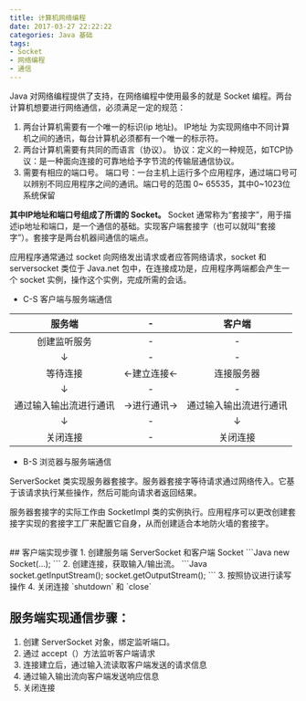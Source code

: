 ```yaml
---
title: 计算机网络编程
date: 2017-03-27 22:22:22
categories: Java 基础
tags: 
- Socket
- 网络编程
- 通信
---
```

Java 对网络编程提供了支持，在网络编程中使用最多的就是 Socket 编程。两台计算机想要进行网络通信，必须满足一定的规范：

1. 两台计算机需要有一个唯一的标识(ip 地址)。
IP地址 为实现网络中不同计算机之间的通讯，每台计算机必须都有一个唯一的标示符。
2. 两台计算机需要有共同的而语言（协议）。
协议：定义的一种规范，如TCP协议：是一种面向连接的可靠地给予字节流的传输层通信协议。
3. 需要有相应的端口号。
端口号：一台主机上运行多个应用程序，通过端口号可以辨别不同应用程序之间的通讯。端口号的范围 0~ 65535，其中0~1023位系统保留

<!--more-->

**其中IP地址和端口号组成了所谓的 Socket。**
Socket 通常称为“套接字”，用于描述ip地址和端口，是一个通信的基础。实现客户端套接字（也可以就叫“套接字”）。套接字是两台机器间通信的端点。

应用程序通常通过 socket 向网络发出请求或者应答网络请求，socket 和 serversocket 类位于 Java.net 包中，在连接成功是，应用程序两端都会产生一个 socket 实例，操作这个实例，完成所需的会话。

- C-S 客户端与服务端通信

|服务端|-|客户端|
|:--:|:--:|:--:|
|创建监听服务|-|-|
|↓|-|-|
|等待连接|←建立连接←|连接服务器|
|↓|-|-|
|通过输入输出流进行通讯|→进行通讯→|通过输入输出流进行通讯|
|↓|-|↓|
|关闭连接|-|关闭连接|


- B-S 浏览器与服务端通信


ServerSocket 类实现服务器套接字。服务器套接字等待请求通过网络传入。它基于该请求执行某些操作，然后可能向请求者返回结果。 

服务器套接字的实际工作由 SocketImpl 类的实例执行。应用程序可以更改创建套接字实现的套接字工厂来配置它自身，从而创建适合本地防火墙的套接字。

<br/>
## 客户端实现步骤
1. 创建服务端 ServerSocket 和客户端 Socket
```Java
new Socket(...);
```
2. 创建连接，获取输入/输出流。
```Java
socket.getInputStream();
socket.getOutputStream();
```
3. 按照协议进行读写操作
4. 关闭连接
`shutdown` 和 `close`

## 服务端实现通信步骤：
1. 创建 ServerSocket 对象，绑定监听端口。
2. 通过 accept（）方法监听客户端请求
3. 连接建立后，通过输入流读取客户端发送的请求信息
4. 通过输入输出流向客户端发送响应信息
5. 关闭连接